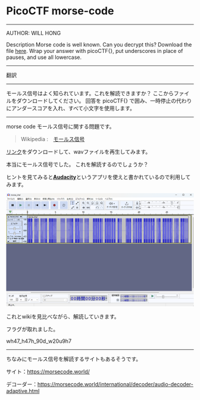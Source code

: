# PicoCTF morse-code


---


AUTHOR: WILL HONG

Description
Morse code is well known. Can you decrypt this?
Download the file [here](https://artifacts.picoctf.net/c/79/morse_chal.wav).
Wrap your answer with picoCTF{}, put underscores in place of pauses, and use all lowercase.

---

翻訳

---
モールス信号はよく知られています。これを解読できますか？
ここからファイルをダウンロードしてください。
回答を picoCTF{} で囲み、一時停止の代わりにアンダースコアを入れ、すべて小文字を使用します。

---


morse code モールス信号に関する問題です。

>Wikipedia :　[モールス信号](https://ja.wikipedia.org/wiki/%E3%83%A2%E3%83%BC%E3%83%AB%E3%82%B9%E7%AC%A6%E5%8F%B7#%E6%AC%A7%E6%96%87%E3%83%A2%E3%83%BC%E3%83%AB%E3%82%B9%E7%AC%A6%E5%8F%B7)

[リンク](https://artifacts.picoctf.net/c/79/morse_chal.wav)をダウンロードして、wavファイルを再生してみます。

本当にモールス信号でした。
これを解読するのでしょうか？

ヒントを見てみると[**Audacity**](https://forest.watch.impress.co.jp/library/software/audacity/)というアプリを使えと書かれているので利用してみます。

![image1](./assets/スクリーンショット%202024-02-25%20171920.png)

これとwikiを見比べながら、解読していきます。

フラグが取れました。

wh47_h47h_90d_w20u9h7



---

ちなみにモールス信号を解読するサイトもあるそうです。



サイト：https://morsecode.world/

デコーダー：https://morsecode.world/international/decoder/audio-decoder-adaptive.html






